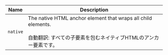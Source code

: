 
| Name | Description |
| --- | --- |
| `native` | The native HTML anchor element that wraps all child elements.<br /><br />自動翻訳: すべての子要素を包むネイティブHTMLのアンカー要素です。 |

